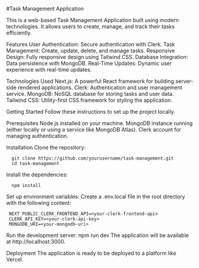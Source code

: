 


#Task Management Application



This is a web-based Task Management Application built using modern technologies. It allows users to create, manage, and track their tasks efficiently.

Features
   User Authentication: Secure authentication with Clerk.
   Task Management: Create, update, delete, and manage tasks.
   Responsive Design: Fully responsive design using Tailwind CSS.
   Database Integration: Data persistence with MongoDB.
   Real-Time Updates: Dynamic user experience with real-time updates.

Technologies Used
   Next.js: A powerful React framework for building server-side rendered applications.
   Clerk: Authentication and user management service.
   MongoDB: NoSQL database for storing tasks and user data.
   Tailwind CSS: Utility-first CSS framework for styling the application.

Getting Started
   Follow these instructions to set up the project locally.

Prerequisites
   Node.js installed on your machine.
   MongoDB instance running (either locally or using a service like MongoDB Atlas).
   Clerk account for managing authentication.

Installation
   Clone the repository:
   
      git clone https://github.com/yourusername/task-management.git
      cd task-management
      
   Install the dependencies:
   
      npm install

Set up environment variables:
     Create a .env.local file in the root directory with the following content:
      
     NEXT_PUBLIC_CLERK_FRONTEND_API=<your-clerk-frontend-api>
     CLERK_API_KEY=<your-clerk-api-key>
     MONGODB_URI=<your-mongodb-uri>
     
Run the development server:
     npm run dev
     The application will be available at http://localhost:3000.

Deployment
   The application is ready to be deployed to a platform like Vercel.


